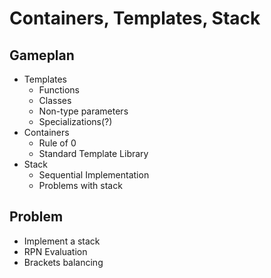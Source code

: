 # Containers, Templates, Stack

## Gameplan

* Templates
	* Functions
	* Classes
	* Non-type parameters
	* Specializations(?)
* Containers
	* Rule of 0
	* Standard Template Library
* Stack
	* Sequential Implementation
	* Problems with stack

## Problem

* Implement a stack
* RPN Evaluation
* Brackets balancing
